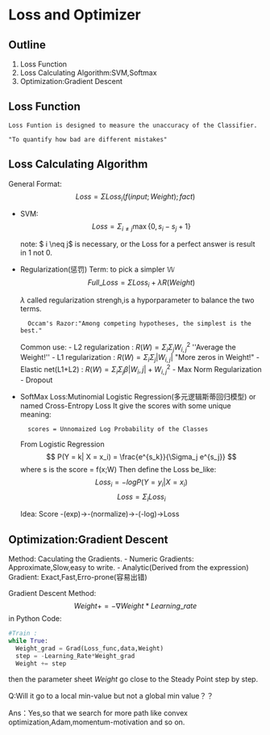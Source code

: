 # Loss and Optimizer

## Outline

1. Loss Function
2. Loss Calculating Algorithm:SVM,Softmax
3. Optimization:Gradient Descent


## Loss Function

    Loss Funtion is designed to measure the unaccuracy of the Classifier.

    "To quantify how bad are different mistakes"

## Loss Calculating Algorithm

General Format:$$Loss = \Sigma Loss_{i}(f(input;Weight);fact)$$

- SVM: 
$$Loss = \Sigma_{i \neq j} \max\{0, s_i - s_j + 1\}$$       

  note: $ i \neq j$ is necessary, or the Loss for a perfect answer is result in 1 not 0.

- Regularization(惩罚) Term: to pick a simpler $\mathbb{W}$
    $$Full\_Loss = \Sigma Loss_{i}+ \lambda R(Weight)$$

    $\lambda$ called regularization strengh,is a hyporparameter to balance the two terms.

        Occam's Razor:"Among competing hypotheses, the simplest is the best."

    Common use:
      - L2 regularization : $R(W) = \Sigma_i \Sigma_j W^{2}_{i,j}$
        ''Average the Weight!''
      - L1 regularization : $R(W) = \Sigma_i \Sigma_j |W_{i,j}|$ 
        "More zeros in Weight!"
      - Elastic net(L1+L2) : $R(W) = \Sigma_i \Sigma_j \beta|W_i,j|+W^{2}_{i,j}$ 
      - Max Norm Regularization
      - Dropout 

- SoftMax Loss:Mutinomial Logistic Regression(多元逻辑斯蒂回归模型) or named Cross-Entropy Loss
    It give the scores with some unique meaning:
    
        scores = Unnomaized Log Probability of the Classes
    From Logistic Regression
   $$ P(Y = k| X = x_i) = \frac{e^{s_k}}{\Sigma_j e^{s_j}} $$ where s is the score = f(x;W)
    Then define the Loss be_like:
   $$Loss_i = - log P(Y = y_i| X = x_i)$$
   $$Loss = \Sigma_i Loss_i$$

   Idea: Score -(exp)->-(normalize)->-(-log)->Loss

## Optimization:Gradient Descent
  Method: Caculating the Gradients.
    - Numeric Gradients: Approximate,Slow,easy to write.
    - Analytic(Derived from the expression) Gradient: Exact,Fast,Erro-prone(容易出错)

  Gradient Descent Method:
  $$  Weight += - \nabla Weight * Learning\_rate $$
  in Python Code:
  
  ```python
  #Train :
  while True:
    Weight_grad = Grad(Loss_func,data,Weight)
    step = -Learning_Rate*Weight_grad
    Weight += step
  ```

  then the parameter sheet $Weight$ go close to the Steady Point step by step.
    
  Q:Will it go to a local min-value but not a global min value？？

  Ans：Yes,so that we search for more path like convex optimization,Adam,momentum-motivation and so on.